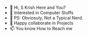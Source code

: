 - 👋 Hi, S Krish Here and You?
- 👀 Interested in Computer Stuffs
- 🌱 PS: Obviosuly, Not a Typical Nerd.
- 💞️ Happy collaborate in Projects
- 📫 You know How to Reach me

<!---
KnightCoder27/KnightCoder27 is a ✨ special ✨ repository because its `README.md` (this file) appears on your GitHub profile.
You can click the Preview link to take a look at your changes.
--->
